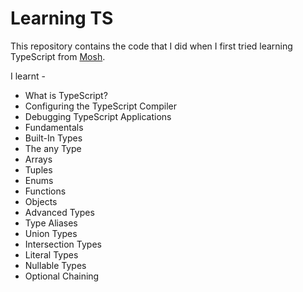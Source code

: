 # Learning TS
This repository contains the code that I did when I first tried learning TypeScript from [Mosh](https://www.youtube.com/watch?v=d56mG7DezGs).

I learnt - 
- What is TypeScript?
- Configuring the TypeScript Compiler
- Debugging TypeScript Applications
- Fundamentals
- Built-In Types
- The any Type
- Arrays
- Tuples
- Enums
- Functions
- Objects
- Advanced Types
- Type Aliases
- Union Types
- Intersection Types
- Literal Types
- Nullable Types
- Optional Chaining

